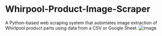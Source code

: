 # Whirpool-Product-Image-Scraper
A Python-based web scraping system that automates image extraction of Whirlpool product parts using data from a CSV or Google Sheet.
![image](https://github.com/user-attachments/assets/39ea958e-f2b1-4d66-aa0a-a54707a00667)

